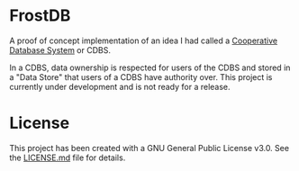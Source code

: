 # FrostDB
A proof of concept implementation of an idea I had called a [Cooperative Database System](https://github.com/dynamoRando/CooperativeDatabaseSystems) or CDBS.

In a CDBS, data ownership is respected for users of the CDBS and stored in a "Data Store" that users of a CDBS have authority over. This project is currently under development and is not ready for a release.

# License
This project has been created with a GNU General Public License v3.0. See the [LICENSE.md](LICENSE.md) file for details.

